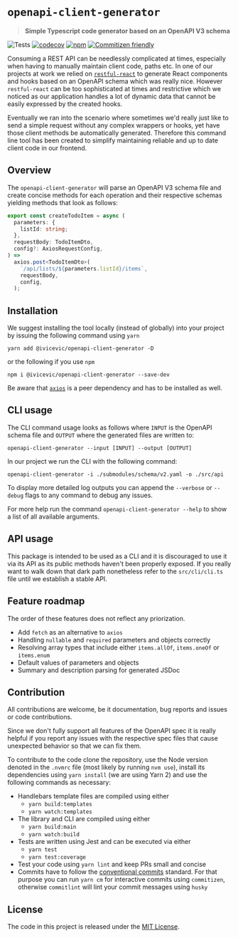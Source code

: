 # `openapi-client-generator`

> **Simple Typescript code generator based on an OpenAPI V3 schema**

![Tests](https://github.com/ChristianIvicevic/openapi-client-generator/workflows/Tests/badge.svg)
[![codecov](https://codecov.io/gh/ChristianIvicevic/openapi-client-generator/branch/main/graph/badge.svg?token=JB66SCDW2Q)](https://codecov.io/gh/ChristianIvicevic/openapi-client-generator)
[![npm](https://img.shields.io/npm/v/@ivicevic/openapi-client-generator)](https://www.npmjs.com/package/@ivicevic/openapi-client-generator)
[![Commitizen friendly](https://img.shields.io/badge/commitizen-friendly-brightgreen.svg)](http://commitizen.github.io/cz-cli/)

Consuming a REST API can be needlessly complicated at times, especially when having to manually maintain client code, paths etc.
In one of our projects at work we relied on [`restful-react`](https://github.com/contiamo/restful-react) to generate React components and hooks based on an OpenAPI schema which was really nice.
However `restful-react` can be too sophisticated at times and restrictive which we noticed as our application handles a lot of dynamic data that cannot be easily expressed by the created hooks.

Eventually we ran into the scenario where sometimes we'd really just like to send a simple request without any complex wrappers or hooks, yet have those client methods be automatically generated.
Therefore this command line tool has been created to simplify maintaining reliable and up to date client code in our frontend.

## Overview

The `openapi-client-generator` will parse an OpenAPI V3 schema file and create concise methods for each operation and their respective schemas yielding methods that look as follows:

```typescript
export const createTodoItem = async (
  parameters: {
    listId: string;
  },
  requestBody: TodoItemDto,
  config?: AxiosRequestConfig,
) =>
  axios.post<TodoItemDto>(
    `/api/lists/${parameters.listId}/items`,
    requestBody,
    config,
  );
```

## Installation

We suggest installing the tool locally (instead of globally) into your project by issuing the following command using `yarn`
```
yarn add @ivicevic/openapi-client-generator -D
```
or the following if you use `npm`
```
npm i @ivicevic/openapi-client-generator --save-dev
```

Be aware that [`axios`](https://www.npmjs.com/package/axios) is a peer dependency and has to be installed as well.

## CLI usage

The CLI command usage looks as follows where `INPUT` is the OpenAPI schema file and `OUTPUT` where the generated files are written to:

```
openapi-client-generator --input [INPUT] --output [OUTPUT]
```

In our project we run the CLI with the following command:

```
openapi-client-generator -i ./submodules/schema/v2.yaml -o ./src/api
```

To display more detailed log outputs you can append the `--verbose` or `--debug` flags to any command to debug any issues.

For more help run the command `openapi-client-generator --help` to show a list of all available arguments.


## API usage

This package is intended to be used as a CLI and it is discouraged to use it via its API as its public methods haven't been properly exposed.
If you really want to walk down that dark path nonetheless refer to the `src/cli/cli.ts` file until we establish a stable API.

## Feature roadmap

The order of these features does not reflect any priorization.

* Add `fetch` as an alternative to `axios`
* Handling `nullable` and `required` parameters and objects correctly
* Resolving array types that include either `items.allOf`, `items.oneOf` or `items.enum`
* Default values of parameters and objects
* Summary and description parsing for generated JSDoc

## Contribution

All contributions are welcome, be it documentation, bug reports and issues or code contributions.

Since we don't fully support all features of the OpenAPI spec it is really helpful if you report any issues with the respective spec files that cause unexpected behavior so that we can fix them.

To contribute to the code clone the repository, use the Node version denoted in the `.nvmrc` file (most likely by running `nvm use`), install its dependencies using `yarn install` (we are using Yarn 2) and use the following commands as necessary:

* Handlebars template files are compiled using either
  * `yarn build:templates`
  * `yarn watch:templates`
* The library and CLI are compiled using either
  * `yarn build:main`
  * `yarn watch:build`
* Tests are written using Jest and can be executed via either
  * `yarn test`
  * `yarn test:coverage`
* Test your code using `yarn lint` and keep PRs small and concise
* Commits have to follow the [conventional commits](https://www.conventionalcommits.org/) standard.
  For that purpose you can run `yarn cm` for interactive commits using `commitizen`, otherwise `commitlint` will lint your commit messages using `husky`

## License

The code in this project is released under the [MIT License](./LICENSE).
